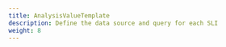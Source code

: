 ```yaml
---
title: AnalysisValueTemplate
description: Define the data source and query for each SLI
weight: 8
---
```

